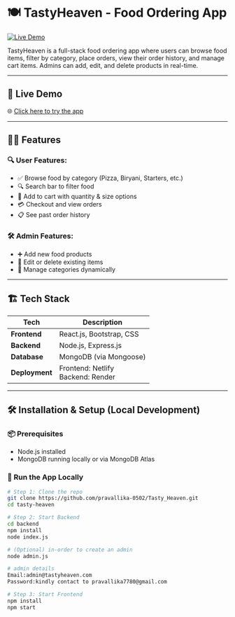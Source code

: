 # 🍽️ TastyHeaven - Food Ordering App

[![Live Demo](https://img.shields.io/badge/Live-Demo-green?style=for-the-badge&logo=netlify)](https://tastyheaven4.netlify.app/)

TastyHeaven is a full-stack food ordering app where users can browse food items, filter by category, place orders, view their order history, and manage cart items. Admins can add, edit, and delete products in real-time.

---

## 🔗 Live Demo
🌐 [Click here to try the app](https://tastyheaven4.netlify.app)

---

## 🧑‍🍳 Features

### 🔍 User Features:
- ✅ Browse food by category (Pizza, Biryani, Starters, etc.)
- 🔍 Search bar to filter food
- 🛒 Add to cart with quantity & size options
- 💳 Checkout and view orders
- 📋 See past order history

### 🛠️ Admin Features:
- ➕ Add new food products
- 📝 Edit or delete existing items
- 📂 Manage categories dynamically

---

## 🏗️ Tech Stack

| Tech            | Description                        |
|----------------|------------------------------------|
| **Frontend**   | React.js, Bootstrap, CSS           |
| **Backend**    | Node.js, Express.js                |
| **Database**   | MongoDB (via Mongoose)             |
| **Deployment** | Frontend: Netlify <br> Backend: Render |

---

## 🛠️ Installation & Setup (Local Development)

### 📦 Prerequisites
- Node.js installed
- MongoDB running locally or via MongoDB Atlas

### 🚀 Run the App Locally

```bash
# Step 1: Clone the repo
git clone https://github.com/pravallika-0502/Tasty_Heaven.git
cd tasty-heaven

# Step 2: Start Backend
cd backend
npm install
node index.js

# (Optional) in-order to create an admin
node admin.js

# admin details
Email:admin@tastyheaven.com
Password:kindly contact to pravallika7780@gmail.com

# Step 3: Start Frontend
npm install
npm start


